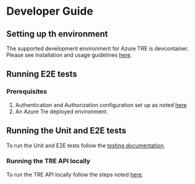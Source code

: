 # Developer Guide

## Setting up th environment

The supported development environment for Azure TRE is devcontainer. Please see installation and usage guidelines [here](dev-environment.md).

## Running E2E tests

### Prerequisites

1. Authentication and Authorization configuration set up as noted [here](../tre-admins/deploying-the-tre/auth.md)
1. An Azure Tre deployed environment.

## Running the Unit and E2E tests

To run the Unit and E2E tests follow the [testing documentation](end-to-end-tests.md).

### Running the TRE API locally

To run the TRE API locally follow the steps noted [here](../azure-tre-overview/composition-service/api.md).
